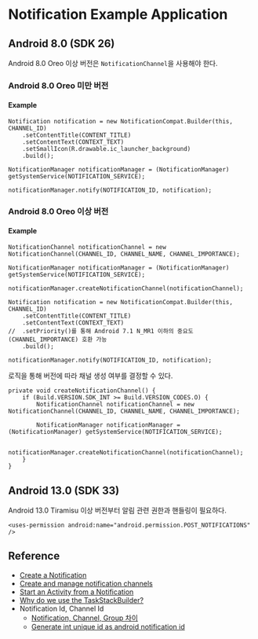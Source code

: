 # Notification Example Application

## Android 8.0 (SDK 26)

Android 8.0 Oreo 이상 버전은 `NotificationChannel`을 사용해야 한다.

### Android 8.0 Oreo 미만 버전

#### Example

```
Notification notification = new NotificationCompat.Builder(this, CHANNEL_ID)
    .setContentTitle(CONTENT_TITLE)
    .setContentText(CONTEXT_TEXT)
    .setSmallIcon(R.drawable.ic_launcher_background)
    .build();

NotificationManager notificationManager = (NotificationManager) getSystemService(NOTIFICATION_SERVICE);

notificationManager.notify(NOTIFICATION_ID, notification);
```

### Android 8.0 Oreo 이상 버전

#### Example

```
NotificationChannel notificationChannel = new NotificationChannel(CHANNEL_ID, CHANNEL_NAME, CHANNEL_IMPORTANCE);

NotificationManager notificationManager = (NotificationManager) getSystemService(NOTIFICATION_SERVICE);

notificationManager.createNotificationChannel(notificationChannel);

Notification notification = new NotificationCompat.Builder(this, CHANNEL_ID)
    .setContentTitle(CONTENT_TITLE)
    .setContentText(CONTEXT_TEXT)
//  .setPriority()를 통해 Android 7.1 N_MR1 이하의 중요도(CHANNEL_IMPORTANCE) 호환 가능
    .build();

notificationManager.notify(NOTIFICATION_ID, notification);
```

로직을 통해 버전에 따라 채널 생성 여부를 결정할 수 있다.

```
private void createNotificationChannel() {
    if (Build.VERSION.SDK_INT >= Build.VERSION_CODES.O) {
        NotificationChannel notificationChannel = new NotificationChannel(CHANNEL_ID, CHANNEL_NAME, CHANNEL_IMPORTANCE);

        NotificationManager notificationManager = (NotificationManager) getSystemService(NOTIFICATION_SERVICE);

        notificationManager.createNotificationChannel(notificationChannel);
    }
}
```

## Android 13.0 (SDK 33)

Android 13.0 Tiramisu 이상 버전부터 알림 관련 권한과 핸들링이 필요하다.

```
<uses-permission android:name="android.permission.POST_NOTIFICATIONS" />
```

## Reference

- [Create a Notification](https://developer.android.com/develop/ui/views/notifications/build-notification)
- [Create and manage notification channels](https://developer.android.com/develop/ui/views/notifications/channels)
- [Start an Activity from a Notification](https://developer.android.com/develop/ui/views/notifications/navigation)
- [Why do we use the TaskStackBuilder?](https://stackoverflow.com/questions/36912325/why-do-we-use-the-taskstackbuilder)
- Notification Id, Channel Id
    - [Notification, Channel, Group 차이](https://velog.io/@thevlakk/Android-Notification-ID%EC%99%80-Channel-ID-%EC%B0%A8%EC%9D%B4)
    - [Generate int unique id as android notification id](https://stackoverflow.com/questions/25713157/generate-int-unique-id-as-android-notification-id)

